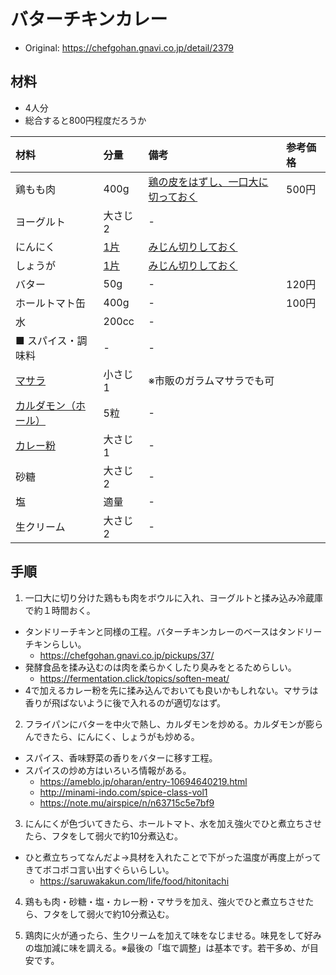 # バターチキンカレー
* Original: https://chefgohan.gnavi.co.jp/detail/2379

## 材料
* 4人分
* 総合すると800円程度だろうか

| 材料 | 分量 | 備考 | 参考価格 |
|:---|:---|:---|:---|
| 鶏もも肉 | 400g | [鶏の皮をはずし、一口大に切っておく](https://www.nipponham.co.jp/recipes/meat/knowhow/process/04.html) | 500円 |
| ヨーグルト | 大さじ2 | - |
| にんにく | [1片](https://cookpad.com/cooking_basics/9924) | [みじん切りしておく](https://cookpad.com/cooking_basics/11162) |
| しょうが | 	[1片](https://cookpad.com/cooking_basics/9924) | [みじん切りしておく](http://www.kikkoman.co.jp/homecook/basic/vege_cut/pieces.html) |
| バター | 50g | - | 120円 |
| ホールトマト缶 | 400g | - | 100円 |
| 水 | 200cc | - |
| ■ スパイス・調味料 | - | - |
| [マサラ](http://www.nair.co.jp/masala.html) | 小さじ1 | ※市販のガラムマサラでも可 |
| [カルダモン（ホール）](http://www.h-spice.jp/dictionary/spicelist/s_cardamom.html) | 5粒 | - |
| [カレー粉](http://www.sbfoods.co.jp/spice-herb/product/sb/currypowder/index.html) | 大さじ1 | - |
| 砂糖 | 大さじ2 | - |
| 塩 | 適量 | - |
| 生クリーム | 大さじ2 | - |

## 手順
1. 一口大に切り分けた鶏もも肉をボウルに入れ、ヨーグルトと揉み込み冷蔵庫で約１時間おく。
  * タンドリーチキンと同様の工程。バターチキンカレーのベースはタンドリーチキンらしい。
    * https://chefgohan.gnavi.co.jp/pickups/37/
  * 発酵食品を揉み込むのは肉を柔らかくしたり臭みをとるためらしい。
    * https://fermentation.click/topics/soften-meat/
  * 4で加えるカレー粉を先に揉み込んでおいても良いかもしれない。マサラは香りが飛ばないように後で入れるのが適切なはず。

2. フライパンにバターを中火で熱し、カルダモンを炒める。カルダモンが膨らんできたら、にんにく、しょうがも炒める。
  * スパイス、香味野菜の香りをバターに移す工程。
  * スパイスの炒め方はいろいろ情報がある。
    * https://ameblo.jp/oharan/entry-10694640219.html
    * http://minami-indo.com/spice-class-vol1
    * https://note.mu/airspice/n/n63715c5e7bf9

3. にんにくが色づいてきたら、ホールトマト、水を加え強火でひと煮立ちさせたら、フタをして弱火で約10分煮込む。
  * ひと煮立ちってなんだよ→具材を入れたことで下がった温度が再度上がってきてボコボコ言い出すぐらいらしい。
    * https://saruwakakun.com/life/food/hitonitachi

4. 鶏もも肉・砂糖・塩・カレー粉・マサラを加え、強火でひと煮立ちさせたら、フタをして弱火で約10分煮込む。

5. 鶏肉に火が通ったら、生クリームを加えて味をなじませる。味見をして好みの塩加減に味を調える。※最後の「塩で調整」は基本です。若干多め、が目安です。
